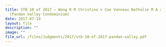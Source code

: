 ```yaml
---
title: STB 10 of 2017 – Wong R R Christina v Cao Vanneau Nathalie M A and anor
  (Pandan Valley Condominium)
date: 2017-07-19
layout: file
description: ""
image: ""
file_url: /files/Judgments/2017/stb-10-of-2017-pandan-valley.pdf
---
```

